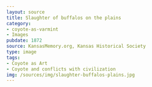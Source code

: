 ```yaml
---
layout: source
title: Slaughter of buffalos on the plains
category: 
- coyote-as-varmint
- Images
pubdate: 1872
source: KansasMemory.org, Kansas Historical Society 
type: image
tags: 
- Coyote as Art
- Coyote and conflicts with civilization
img: /sources/img/slaughter-buffalos-plains.jpg 
---
```


